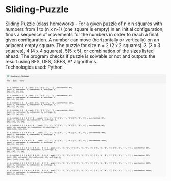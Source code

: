 # Sliding-Puzzle

Sliding Puzzle (class homework) - 
For a given puzzle of n x n squares with numbers from 1 to (n x n-1) (one square is empty) in an initial configuration, finds a sequence of movements for the numbers in order to reach a final given configuration.
A number can move (horizontally or vertically) on an adjacent empty square.
The puzzle for size n = 2 (2 x 2 squares), 3 (3 x 3 squares), 4 (4 x 4 squares), 5(5 x 5), or combination of the sizes listed ahead.
The program checks if puzzle is solvable or not and outputs the result using BFS, DFS, GBFS, A* algorithms.  
Technologies used: Python

![image](./read_me_pic.jpg)
